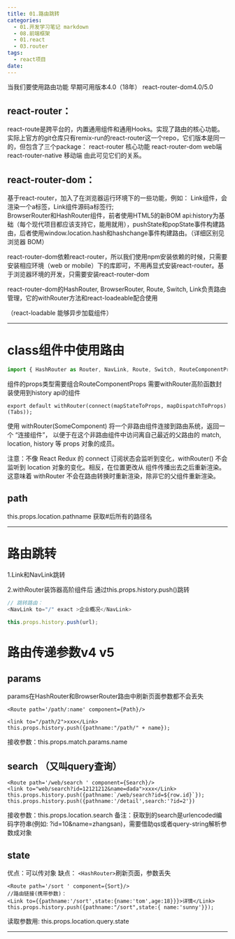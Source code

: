 ```yaml
---
title: 01.路由跳转
categories:
  - 01.开发学习笔记 markdown
  - 08.前端框架
  - 01.react
  - 03.router
tags:
  - react项目
date:
---
```




当我们要使用路由功能
早期可用版本4.0（18年）
react-router-dom4.0/5.0

## react-router：
react-route是跨平台的，内置通用组件和通用Hooks。实现了路由的核心功能。
实际上官方的git仓库只有remix-run的react-router这一个repo，它们版本是同一的，但包含了三个package：
react-router 核心功能
react-router-dom web端
react-router-native 移动端
由此可见它们的关系。

## react-router-dom：
基于react-router，加入了在浏览器运行环境下的一些功能，例如：
Link组件，会渲染一个a标签，Link组件源码a标签行;      
BrowserRouter和HashRouter组件，前者使用HTML5的新BOM api:history为基础（每个现代项目都应该支持它，能用就用），pushState和popState事件构建路由，后者使用window.location.hash和hashchange事件构建路由。（详细区别见浏览器 BOM）

react-router-dom依赖react-router，所以我们使用npm安装依赖的时候，只需要安装相应环境（web or mobile）下的库即可，不用再显式安装react-router。基于浏览器环境的开发，只需要安装react-router-dom

react-router-dom的HashRouter, BrowserRouter, Route, Switch, Link负责路由管理，它的withRouter方法和react-loadeable配合使用

（react-loadable    能够异步加载组件）


-------


# class组件中使用路由

```js
import { HashRouter as Router, NavLink, Route, Switch, RouteComponentProps, withRouter  } from "react-router-dom";
```

组件的props类型需要组合RouteComponentProps
需要withRouter高阶函数封装使用到history api的组件

`export default withRouter(connect(mapStateToProps, mapDispatchToProps)(Tabs));`


使用 withRouter(SomeComponent) 将一个非路由组件连接到路由系统，返回一个 “连接组件”， 以便于在这个非路由组件中访问离自己最近的父路由的 match, location, history 等 props 对象的成员。

注意：不像 React Redux 的 connect 订阅状态会监听到变化，withRouter() 不会监听到 location 对象的变化。相反，在位置更改从 <Router> 组件传播出去之后重新渲染。这意味着 withRouter 不会在路由转换时重新渲染，除非它的父组件重新渲染。

## path
this.props.location.pathname 获取#后所有的路径名


-------


# 路由跳转
1.Link和NavLink跳转

2.withRouter装饰器高阶组件后 通过this.props.history.push()跳转

```js
// 跳转路由：
<NavLink to="/" exact >企业概况</NavLink>

this.props.history.push(url);
```

# 路由传递参数v4 v5

## params
params在HashRouter和BrowserRouter路由中刷新页面参数都不会丢失

```
<Route path='/path/:name' component={Path}/>

<link to="/path/2">xxx</Link>
this.props.history.push({pathname:"/path/" + name});
```

接收参数：this.props.match.params.name

## search （又叫query查询）
```
<Route path='/web/search ' component={Search}/>
<link to="web/search?id=12121212&name=dada">xxx</Link>
this.props.history.push({pathname:`/web/search?id=${row.id}`});
this.props.history.push({pathname:'/detail',search:'?id=2'})
```

接收参数：this.props.location.search
备注：获取到的search是urlencoded编码字符串(例如: ?id=10&name=zhangsan)，需要借助qs或者query-string解析参数成对象

## state
优点：可以传对象
缺点： `<HashRouter>`刷新页面，参数丢失

```
<Route path='/sort ' component={Sort}/>
//路由链接(携带参数)：
<Link to={{pathname:'/sort',state:{name:'tom',age:18}}}>详情</Link>
this.props.history.push({pathname:"/sort",state:{ name:'sunny'}});
```

读取参数用: this.props.location.query.state 



-------





